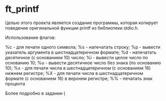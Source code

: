 # ft_printf

Целью этого проекта является создание программы, которая копирует поведение оригинальной функции printf из библиотеки stdio.h.

Использование флагов:

%c - для печати одного символа;
%s - напечатать строку;
%p - вывести указатель аргумента в шестнадцатеричном формате;
%d - напечатать десятичное (с основанием 10) число;
%i - вывести целое число по основанию 10;
%u - вывести десятичное число без знака (по основанию 10);
%x - для печати числа в шестнадцатеричном (с основанием 16) нижнем регистре;
%X - для печати числа в шестнадцатеричном формате (с основанием 16) в верхнем регистре;
%% - печатать знак процента

Более подробно в задании (
